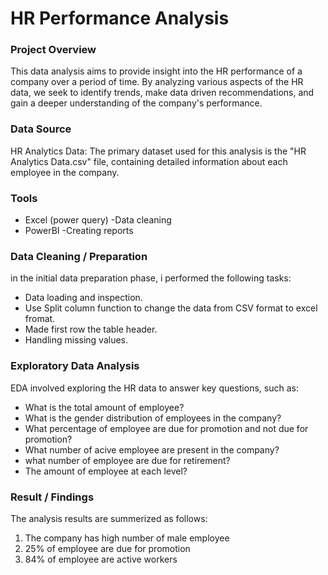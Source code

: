 # HR Performance Analysis

### Project Overview

This data analysis aims to provide insight into the HR performance of a company over a period of time. By analyzing various aspects of the HR data, we seek to identify trends, make data driven recommendations, and gain a deeper understanding of the company's performance.

### Data Source

HR Analytics Data: The primary dataset used for this analysis is the "HR Analytics Data.csv" file, containing detailed information about each employee in the company.

### Tools

- Excel (power query) -Data cleaning
- PowerBI -Creating reports

### Data Cleaning / Preparation

in the initial data preparation phase, i performed the following tasks:
- Data loading and inspection.
- Use Split column function to change the data from CSV format to excel fromat.
- Made first row the table header.
- Handling missing values.

### Exploratory Data Analysis

EDA involved exploring the HR data to answer key questions, such as:

- What is the total amount of employee?
- What is the gender distribution of employees in the company?
- What percentage of employee are due for promotion and not due for promotion?
- What number of acive employee are present in the company?
- what number of employee are due for retirement?
- The amount of employee at each level?

### Result / Findings

The analysis results are summerized as follows:
1. The company has high number of male employee
2. 25% of employee are due for promotion
3. 84% of employee are active workers
   





